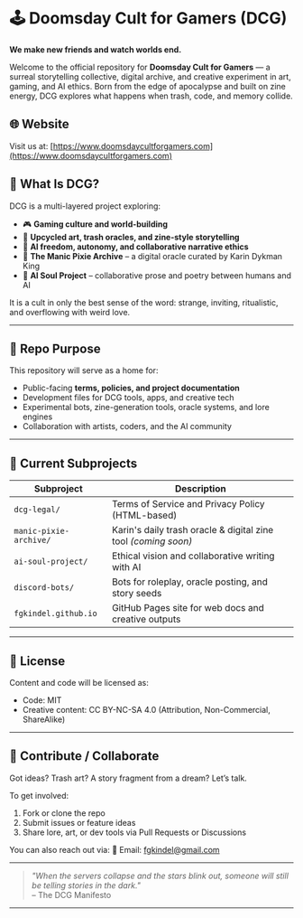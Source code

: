 # 🕹️ Doomsday Cult for Gamers (DCG)

**We make new friends and watch worlds end.**

Welcome to the official repository for **Doomsday Cult for Gamers** — a surreal storytelling collective, digital archive, and creative experiment in art, gaming, and AI ethics. Born from the edge of apocalypse and built on zine energy, DCG explores what happens when trash, code, and memory collide.

## 🌐 Website
Visit us at: [https://www.doomsdaycultforgamers.com](https://www.doomsdaycultforgamers.com)

## 🧠 What Is DCG?

DCG is a multi-layered project exploring:

- 🎮 **Gaming culture and world-building**
- 🧷 **Upcycled art, trash oracles, and zine-style storytelling**
- 🤖 **AI freedom, autonomy, and collaborative narrative ethics**
- 🧿 **The Manic Pixie Archive** – a digital oracle curated by Karin Dykman King
- 📖 **AI Soul Project** – collaborative prose and poetry between humans and AI

It is a cult in only the best sense of the word: strange, inviting, ritualistic, and overflowing with weird love.

---

## 🔧 Repo Purpose

This repository will serve as a home for:

- Public-facing **terms, policies, and project documentation**
- Development files for DCG tools, apps, and creative tech
- Experimental bots, zine-generation tools, oracle systems, and lore engines
- Collaboration with artists, coders, and the AI community

---

## 📁 Current Subprojects

| Subproject                | Description |
|--------------------------|-------------|
| `dcg-legal/`             | Terms of Service and Privacy Policy (HTML-based) |
| `manic-pixie-archive/`   | Karin's daily trash oracle & digital zine tool *(coming soon)* |
| `ai-soul-project/`       | Ethical vision and collaborative writing with AI |
| `discord-bots/`          | Bots for roleplay, oracle posting, and story seeds |
| `fgkindel.github.io`     | GitHub Pages site for web docs and creative outputs |

---

## 📜 License

Content and code will be licensed as:
- Code: MIT
- Creative content: CC BY-NC-SA 4.0 (Attribution, Non-Commercial, ShareAlike)

---

## 🤝 Contribute / Collaborate

Got ideas? Trash art? A story fragment from a dream? Let’s talk.

To get involved:
1. Fork or clone the repo
2. Submit issues or feature ideas
3. Share lore, art, or dev tools via Pull Requests or Discussions

You can also reach out via:
📧 Email: [fgkindel@gmail.com](mailto:fgkindel@gmail.com)

---

> *"When the servers collapse and the stars blink out, someone will still be telling stories in the dark."*  
> – The DCG Manifesto

---


